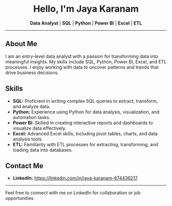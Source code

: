 <h1 align="center">Hello, I'm Jaya Karanam</h1>
<p align="center">
  <strong>Data Analyst</strong> |
  <strong>SQL</strong> |
  <strong>Python</strong> |
  <strong>Power BI</strong> |
  <strong>Excel</strong> |
  <strong>ETL</strong>
</p>

---

## About Me

I am an entry-level data analyst with a passion for transforming data into meaningful insights. My skills include SQL, Python, Power BI, Excel, and ETL processes. I enjoy working with data to uncover patterns and trends that drive business decisions.

## Skills

- **SQL:** Proficient in writing complex SQL queries to extract, transform, and analyze data.
- **Python:** Experience using Python for data analysis, visualization, and automation tasks.
- **Power BI:** Skilled in creating interactive reports and dashboards to visualize data effectively.
- **Excel:** Advanced Excel skills, including pivot tables, charts, and data analysis tools.
- **ETL:** Familiarity with ETL processes for extracting, transforming, and loading data into databases.


## Contact Me

- **LinkedIn:** https://linkedin.com/in/jaya-karanam-674436217

---

Feel free to connect with me on LinkedIn for collaboration or job opportunities.


